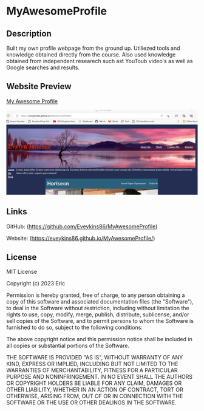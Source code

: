 # MyAwesomeProfile

## Description
Built my own profile webpage from the ground up. Utiliezed tools and knowledge obtained directly from the course. Also used knowledge obtained from independent researech such ast YouToub video's as well as Google searches and results.

## Website Preview

[My Awesome Profile](https://eveykins86.github.io/MyAwesomeProfile/)

[![name](assets/img/MyWebPage.png)](https://eveykins86.github.io/MyAwesomeProfile/)

## Links

GitHub: (https://github.com/Eveykins86/MyAwesomeProfile)

Website: (https://eveykins86.github.io/MyAwesomeProfile/)


## License

MIT License

Copyright (c) 2023 Eric

Permission is hereby granted, free of charge, to any person obtaining a copy
of this software and associated documentation files (the "Software"), to deal
in the Software without restriction, including without limitation the rights
to use, copy, modify, merge, publish, distribute, sublicense, and/or sell
copies of the Software, and to permit persons to whom the Software is
furnished to do so, subject to the following conditions:

The above copyright notice and this permission notice shall be included in all
copies or substantial portions of the Software.

THE SOFTWARE IS PROVIDED "AS IS", WITHOUT WARRANTY OF ANY KIND, EXPRESS OR
IMPLIED, INCLUDING BUT NOT LIMITED TO THE WARRANTIES OF MERCHANTABILITY,
FITNESS FOR A PARTICULAR PURPOSE AND NONINFRINGEMENT. IN NO EVENT SHALL THE
AUTHORS OR COPYRIGHT HOLDERS BE LIABLE FOR ANY CLAIM, DAMAGES OR OTHER
LIABILITY, WHETHER IN AN ACTION OF CONTRACT, TORT OR OTHERWISE, ARISING FROM,
OUT OF OR IN CONNECTION WITH THE SOFTWARE OR THE USE OR OTHER DEALINGS IN THE
SOFTWARE.
